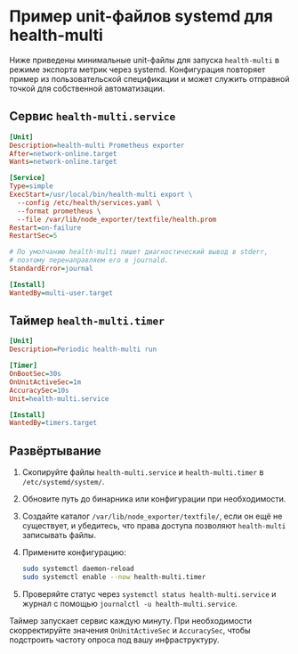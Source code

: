 # Пример unit-файлов systemd для health-multi

Ниже приведены минимальные unit-файлы для запуска `health-multi` в режиме экспорта
метрик через systemd. Конфигурация повторяет пример из пользовательской
спецификации и может служить отправной точкой для собственной автоматизации.

## Сервис `health-multi.service`

```ini
[Unit]
Description=health-multi Prometheus exporter
After=network-online.target
Wants=network-online.target

[Service]
Type=simple
ExecStart=/usr/local/bin/health-multi export \
  --config /etc/health/services.yaml \
  --format prometheus \
  --file /var/lib/node_exporter/textfile/health.prom
Restart=on-failure
RestartSec=5

# По умолчанию health-multi пишет диагностический вывод в stderr,
# поэтому перенаправляем его в journald.
StandardError=journal

[Install]
WantedBy=multi-user.target
```

## Таймер `health-multi.timer`

```ini
[Unit]
Description=Periodic health-multi run

[Timer]
OnBootSec=30s
OnUnitActiveSec=1m
AccuracySec=10s
Unit=health-multi.service

[Install]
WantedBy=timers.target
```

## Развёртывание

1. Скопируйте файлы `health-multi.service` и `health-multi.timer` в
   `/etc/systemd/system/`.
2. Обновите путь до бинарника или конфигурации при необходимости.
3. Создайте каталог `/var/lib/node_exporter/textfile/`, если он ещё не существует,
   и убедитесь, что права доступа позволяют `health-multi` записывать файлы.
4. Примените конфигурацию:

   ```bash
   sudo systemctl daemon-reload
   sudo systemctl enable --now health-multi.timer
   ```

5. Проверяйте статус через `systemctl status health-multi.service` и журнал с
   помощью `journalctl -u health-multi.service`.

Таймер запускает сервис каждую минуту. При необходимости скорректируйте значения
`OnUnitActiveSec` и `AccuracySec`, чтобы подстроить частоту опроса под вашу
инфраструктуру.
